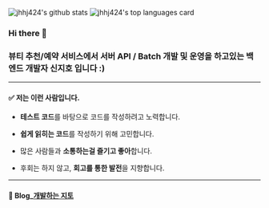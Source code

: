 
![jhhj424's github stats](https://github-readme-stats.vercel.app/api?username=jhhj424&show_icons=true)
![jhhj424's top languages card](https://github-readme-stats.vercel.app/api/top-langs/?username=jhhj424&layout=compact&hide=Jupyter%20Notebook)

### Hi there 👋
<!-- ### This is Jiho Shin, a developer who constantly strives to 'grow more every day'. -->
### 뷰티 추천/예약 서비스에서 서버 API / Batch 개발 및 운영을 하고있는 백엔드 개발자 신지호 입니다 :)

---

#### ✅ 저는 이런 사람입니다.

- **테스트 코드**를 바탕으로 코드를 작성하려고 노력합니다.

- **쉽게 읽히는 코드**를 작성하기 위해 고민합니다.

- 많은 사람들과 **소통하는걸 즐기고 좋아**합니다.

- 후회는 하지 않고, **회고를 통한 발전**을 지향합니다.

<!-- ### ✅ 저는 이런 팀과 일 하고 싶습니다.

- **커뮤니케이션을 중요시 하는 팀에서** 고민을 나누고 소통하고 싶습니다.

- **함께 자랄 수 있는 팀의 일원**이 되고 싶습니다. ( * 함께 자라다 : 협력하고 학습해서 성장하다. ) -->

---

<!-- ### 😀 Profile_[백엔드 개발자 신지호](https://dev-shinjiho.netlify.app/) -->

#### 📖 Blog_[개발하는 지토](https://jhhj424.tistory.com/)

<!-- 📋Notion - [RESUME](https://www.notion.so/RESUME-7b75f185935b407f84b5f35bc21a03ac) -->

<!-- https://github.com/anuraghazra/github-readme-stats -->
<!--
**jhhj424/jhhj424** is a ✨ _special_ ✨ repository because its `README.md` (this file) appears on your GitHub profile.

Here are some ideas to get you started:

- 🔭 I’m currently working on ...
- 🌱 I’m currently learning ...
- 👯 I’m looking to collaborate on ...
- 🤔 I’m looking for help with ...
- 💬 Ask me about ...
- 📫 How to reach me: ...
- 😄 Pronouns: ...
- ⚡ Fun fact: ...
-->
